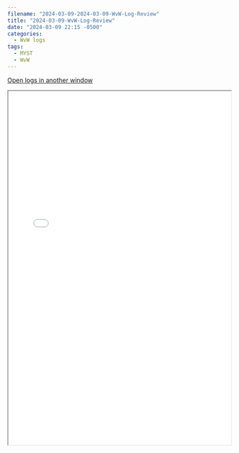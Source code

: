 ```yaml
---
filename: "2024-03-09-2024-03-09-WvW-Log-Review"
title: "2024-03-09-WvW-Log-Review"
date: "2024-03-09 22:15 -0500"
categories:
  - WvW logs
tags:
  - MYST
  - WvW
---
```

<a href="/assets/wvwlogs/reports20240309.html#20240309-WvW-Log-Review" target="_blank">Open logs in another window</a>

<iframe src="/assets/wvwlogs/reports20240309.html#20240309-WvW-Log-Review" width="100%" height="800" style="display:block; margin: 0 auto;"> </iframe>